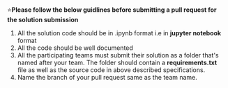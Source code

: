 ⭐**Please follow the below guidlines before submitting a pull request for the solution submission**
1) All the solution code should be in .ipynb format i.e in **jupyter notebook** format
2) All the code should be well documented
3) All the participating teams must submit their solution as a folder that's named after your team. The folder should contain a <b>requirements.txt</b> file as well as the source code in above described specifications.
4) Name the branch of your pull request same as the team name.
